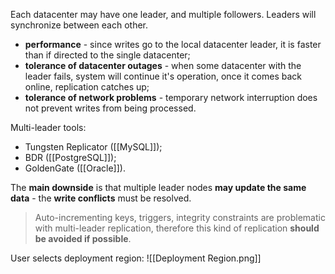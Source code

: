 Each datacenter may have one leader, and multiple followers. Leaders will synchronize between each other.

- **performance** - since writes go to the local datacenter leader, it is faster than if directed to the single datacenter;
- **tolerance of datacenter outages** - when some datacenter with the leader fails, system will continue it's operation, once it comes back online, replication catches up;
- **tolerance of network problems** - temporary network interruption does not prevent writes from being processed.

Multi-leader tools:
- Tungsten Replicator ([[MySQL]]);
- BDR ([[PostgreSQL]]);
- GoldenGate ([[Oracle]]).

The **main downside** is that multiple leader nodes **may update the same data** - the **write conflicts** must be resolved.

> Auto-incrementing keys, triggers, integrity constraints are problematic with multi-leader replication, therefore this kind of replication **should be avoided if possible**.

User selects deployment region:
![[Deployment Region.png]]